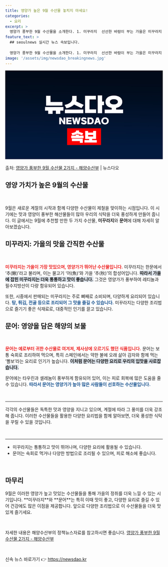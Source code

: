 ```yaml
---
title: 영양가 높은 9월 수산물 놓치지 마세요!
categories:
  - 요리
excerpt: >
  영양가 풍부한 9월 수산물을 소개한다. 1. 미꾸라지  선선한 바람이 부는 가을은 미꾸라지 맛이 가장 좋은 …
feature_text: >
  ## seoulnews 실시간 뉴스 속보입니다.

  영양가 풍부한 9월 수산물을 소개한다. 1. 미꾸라지  선선한 바람이 부는 가을은 미꾸라지 맛이 가장 좋은 …
image: '/assets/img/newsdao_breakingnews.jpg'
---
```


![뉴스다오 속보](/assets/img/newsdao_breakingnews.jpg)

<p>출처: <a href="https://newsdao.kr/1788" rel="dofollow">영양가 풍부한 9월 수산물 2가지 - 해양수산부</a> | 뉴스다오</p>

<h2 data-ke-size="size26">영양 가치가 높은 9월의 수산물</h2>

<p data-ke-size="size16">&nbsp;</p>

9월은 새로운 계절의 시작과 함께 다양한 수산물이 제철을 맞이하는 시점입니다. 이 시기에는 맛과 영양이 풍부한 해산물들이 많아 우리의 식탁을 더욱 풍성하게 만들어 줍니다. 이 글에서는 9월에 추천할 만한 두 가지 수산물, **미꾸라지**와 **문어**에 대해 자세히 알아보겠습니다. 

<h2 data-ke-size="size26">미꾸라지: 가을의 맛을 간직한 수산물</h2>

<p data-ke-size="size16">&nbsp;</p>

<b><span style="color: #ee2323;">미꾸라지는 가을이 가장 맛있으며, 영양가가 뛰어난 수산물입니다.</span></b> 미꾸라지는 한문에서 ‘추(鰍)’라고 불리며, 이는 물고기 ‘어(魚)’와 가을 ‘추(秋)’의 합성어입니다. <b><span style="background-color: #21538527;">따라서 가을에 잡힌 미꾸라지는 더욱 통통하고 맛이 좋습니다.</span></b> 그것은 영양가가 풍부하여 레티놀과 필수지방산이 다량 함유되어 있습니다.   

또한, 시중에서 판매되는 미꾸라지는 주로 뼈째로 소비되며, 다양하게 요리되어 있습니다. <b><span style="color: #1a5490;">탕, 튀김, 전골 등으로 조리되어 그 맛을 즐길 수 있습니다.</span></b> 미꾸라지는 다양한 조리법으로 즐기기 좋은 식재료로, 대중적인 인기를 끌고 있습니다. 

<h2 data-ke-size="size26">문어: 영양을 담은 해양의 보물</h2>

<p data-ke-size="size16">&nbsp;</p>

<b><span style="color: #ee2323;">문어는 예로부터 귀한 수산물로 여겨져, 제사상에 오르기도 했던 식품입니다.</span></b> 문어는 보통 숙회로 조리하여 먹으며, 특히 스페인에서는 약한 불에 오래 삶아 감자와 함께 먹는 ‘뽈보’라는 요리로 인기가 높습니다. <b><span style="background-color: #21538527;">이처럼 문어는 다양한 요리로 우리의 입맛을 사로잡습니다.</span></b> 

문어에는 타우린과 셀레늄이 풍부하게 함유되어 있어, 이는 피로 회복에 많은 도움을 줄 수 있습니다. <b><span style="color: #1a5490;">따라서 문어는 영양가가 높아 많은 사람들이 선호하는 수산물입니다.</span></b>  

<p data-ke-size="size16">&nbsp;</p>

<hr>

각각의 수산물들은 독특한 맛과 영양을 지니고 있으며, 계절에 따라 그 풍미를 더욱 강조해 줍니다. 이러한 수산물들을 활용한 다양한 요리법을 함께 알아보면, 더욱 풍성한 식탁을 꾸릴 수 있을 것입니다. 

<p data-ke-size="size16">&nbsp;</p>

<hr>

<ul>
    <li>미꾸라지는 통통하고 맛이 뛰어나며, 다양한 요리에 활용될 수 있습니다.</li>
    <li>문어는 숙회로 먹거나 다양한 방법으로 조리될 수 있으며, 피로 해소에 좋습니다.</li>
</ul>

<p data-ke-size="size16">&nbsp;</p>

<h2 data-ke-size="size26">마무리</h2>

<p>9월은 이러한 영양가 높고 맛있는 수산물들을 통해 가을의 정취를 더욱 느낄 수 있는 시기입니다. **미꾸라지**와 **문어**는 특히 이때 맛이 좋고, 다양한 요리로 즐길 수 있어 건강에도 많은 이점을 제공합니다. 앞으로 다양한 조리법으로 이 수산물들을 더욱 맛있게 즐기세요.</p>

<p data-ke-size="size16">&nbsp;</p>

<p>자세한 내용은 해양수산부의 정책뉴스자료를 참고하시면 좋습니다. <a href="https://newsdao.kr/1788">영양가 풍부한 9월 수산물 2가지 - 해양수산부</a></p>

<p data-ke-size="size16">&nbsp;</p> 

신속 뉴스 바로가기 👉 <a href="https://newsdao.kr" rel="dofollow">https://newsdao.kr</a>



